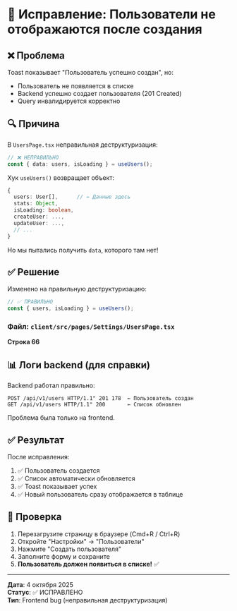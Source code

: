 # 🎯 Исправление: Пользователи не отображаются после создания

## ❌ Проблема

Toast показывает "Пользователь успешно создан", но:
- Пользователь не появляется в списке
- Backend успешно создает пользователя (201 Created)
- Query инвалидируется корректно

## 🔍 Причина

В `UsersPage.tsx` неправильная деструктуризация:

```typescript
// ❌ НЕПРАВИЛЬНО
const { data: users, isLoading } = useUsers();
```

Хук `useUsers()` возвращает объект:
```typescript
{
  users: User[],      // ← Данные здесь
  stats: Object,
  isLoading: boolean,
  createUser: ...,
  updateUser: ...,
  // ...
}
```

Но мы пытались получить `data`, которого там нет!

## ✅ Решение

Изменено на правильную деструктуризацию:

```typescript
// ✅ ПРАВИЛЬНО
const { users, isLoading } = useUsers();
```

### Файл: `client/src/pages/Settings/UsersPage.tsx`
**Строка 66**

## 📊 Логи backend (для справки)

Backend работал правильно:
```
POST /api/v1/users HTTP/1.1" 201 178  ← Пользователь создан
GET /api/v1/users HTTP/1.1" 200       ← Список обновлен
```

Проблема была только на frontend.

## ✅ Результат

После исправления:
1. ✅ Пользователь создается
2. ✅ Список автоматически обновляется
3. ✅ Toast показывает успех
4. ✅ Новый пользователь сразу отображается в таблице

## 🚀 Проверка

1. Перезагрузите страницу в браузере (Cmd+R / Ctrl+R)
2. Откройте "Настройки" → "Пользователи"
3. Нажмите "Создать пользователя"
4. Заполните форму и сохраните
5. **Пользователь должен появиться в списке!** ✅

---

**Дата**: 4 октября 2025  
**Статус**: ✅ ИСПРАВЛЕНО  
**Тип**: Frontend bug (неправильная деструктуризация)
